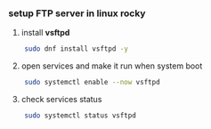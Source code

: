 ### setup FTP server in linux rocky
1. install **vsftpd**
  ```bash
      sudo dnf install vsftpd -y
  ```
2. open services and make it run when system boot
  ```bash
      sudo systemctl enable --now vsftpd
  ```

3. check services status
  ```bash
      sudo systemctl status vsftpd
  ```